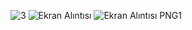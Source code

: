 
![3](https://user-images.githubusercontent.com/104312094/224804577-824f983b-6362-4d61-8e5c-f03f2536ff6e.PNG)
![Ekran Alıntısı](https://user-images.githubusercontent.com/104312094/224804595-0904b19e-3fbc-4c92-a695-4c74602a384c.PNG)
![Ekran Alıntısı PNG1](https://user-images.githubusercontent.com/104312094/224804612-43850b96-f688-40a4-9ec3-512dbb9b1de7.PNG)
